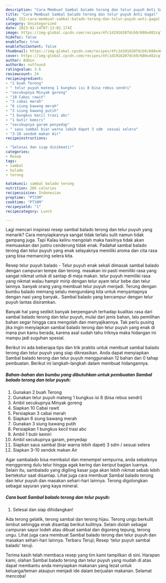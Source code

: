 ```yaml
---
description: "Cara Membuat Sambal balado terong dan telur puyuh Anti Gagal"
title: "Cara Membuat Sambal balado terong dan telur puyuh Anti Gagal"
slug: 252-cara-membuat-sambal-balado-terong-dan-telur-puyuh-anti-gagal
category: Uncategorized
date: 2023-02-14T07:13:02.174Z
image: https://img-global.cpcdn.com/recipes/4fc1d1916207dcb9/680x482cq70/sambal-balado-terong-dan-telur-puyuh-foto-resep-utama.jpg
hideToc: false
enableToc: true
enableTocContent: false
thumbnail: https://img-global.cpcdn.com/recipes/4fc1d1916207dcb9/680x482cq70/sambal-balado-terong-dan-telur-puyuh-foto-resep-utama.jpg
cover: https://img-global.cpcdn.com/recipes/4fc1d1916207dcb9/680x482cq70/sambal-balado-terong-dan-telur-puyuh-foto-resep-utama.jpg
author: Admin
authorAv: notfound
ratingvalue: 3.6
reviewcount: 24
recipeingredient:
- "2 buah Terong"
- " telur puyuh mateng 1 bungkus isi 8 bisa rebus sendri"
- "secukupnya Minyak goreng"
- "10 Cabai rawit"
- "3 cabai merah"
- "6 siung bawang merah"
- "3 siung bawang putih"
- "1 bungkus kecil trasi abc"
- "1 butir kemiri"
- "secukupnya garam penyedap"
- " saus sambal biar warna lebih dapet 3 sdm  sesuai selera"
- "3-10 sendok makan Air"
recipeinstructions:

- "Selesai dan siap dinikmati!"
categories:
- Resep
tags:
- sambal
- balado
- terong

katakunci: sambal balado terong 
nutrition: 265 calories
recipecuisine: Indonesian
preptime: "PT33M"
cooktime: "PT38M"
recipeyield: "1"
recipecategory: Lunch

---
```



Lagi mencari inspirasi resep sambal balado terong dan telur puyuh yang menarik? Cara menyiapkannya sangat tidak terlalu sulit namun tidak gampang juga. Tapi Kalau keliru mengolah maka hasilnya tidak akan memuaskan dan justru cenderung tidak enak. Padahal sambal balado terong dan telur puyuh yang enak selayaknya memiliki aroma dan cita rasa yang bisa memancing selera kita.


Resep telur puyuh balado - Telur puyuh enak sekali dimasak sambal balado dengan campuran tempe dan terong. masakan ini pasti memiliki rasa yang sangat nikmat untuk di santap di meja makan. telur puyuh memiliki rasa yang nikmat walau hampir mirip dengan telur ayam telur bebe dan telur lainnya. banyak orang yang membuat telur puyuh menjadi. Terung dengan bumbu balado memang selalu mengundang kita untuk menyantapnya dengan nasi yang banyak.. Sambal balado yang bercampur dengan telur puyuh lantas disiramkan.

Banyak hal yang sedikit banyak berpengaruh terhadap kualitas rasa dari sambal balado terong dan telur puyuh, mulai dari jenis bahan, lalu pemilihan bahan segar hingga cara mengolah dan menyajikannya. Tak perlu pusing jika ingin menyiapkan sambal balado terong dan telur puyuh yang enak di mana pun kamu berada, karena asal sudah tahu triknya maka hidangan ini mampu jadi suguhan spesial.


Berikut ini ada beberapa tips dan trik praktis untuk membuat sambal balado terong dan telur puyuh yang siap dikreasikan. Anda dapat menyiapkan Sambal balado terong dan telur puyuh menggunakan 12 bahan dan 0 tahap pembuatan. Berikut ini langkah-langkah dalam membuat hidangannya.

<!--inarticleads1-->

##### Bahan-bahan dan bumbu yang dibutuhkan untuk pembuatan Sambal balado terong dan telur puyuh:

1. Gunakan 2 buah Terong
1. Gunakan  telur puyuh mateng 1 bungkus isi 8 (bisa rebus sendri)
1. Ambil secukupnya Minyak goreng
1. Siapkan 10 Cabai rawit
1. Persiapkan 3 cabai merah
1. Siapkan 6 siung bawang merah
1. Gunakan 3 siung bawang putih
1. Persiapkan 1 bungkus kecil trasi abc
1. Ambil 1 butir kemiri
1. Ambil secukupnya garam, penyedap
1. Siapkan  saus sambal (biar warna lebih dapet) 3 sdm / sesuai selera
1. Siapkan 3-10 sendok makan Air


Agar sambalado bisa membalut dan menempel sempurna, anda sebaiknya menggoreng dulu telur hingga agak kering dan keriput bagian luarnya. Selain itu, sambalado yang digiling kasar juga akan lebih nikmat sebab lebih bertekstur saat disantap. Lihat juga cara membuat Sambal balado terong dan telur puyuh dan masakan sehari-hari lainnya. Terong digolongkan sebagai sayuran yang kaya mineral. 

<!--inarticleads2-->

##### Cara buat Sambal balado terong dan telur puyuh:


1. Selesai dan siap dihidangkan!

Ada terong gelatik, terong sambal dan terong hijau. Terong ungu berkulit lembut sehingga enak disantap berikut kulitnya. Selain diolah sebagai campuran sayur lodeh atau dibuat sambal dan digoreng tepung, terong ungu. Lihat juga cara membuat Sambal balado terong dan telur puyuh dan masakan sehari-hari lainnya. Terbaru Teruji; Resep &#39;telur puyuh sambal balado&#39; teruji. 

Terima kasih telah membaca resep yang tim kami tampilkan di sini. Harapan kami, olahan Sambal balado terong dan telur puyuh yang mudah di atas dapat membantu anda menyiapkan makanan yang lezat untuk keluarga/teman ataupun menjadi ide dalam berjualan makanan. Selamat mencoba!

